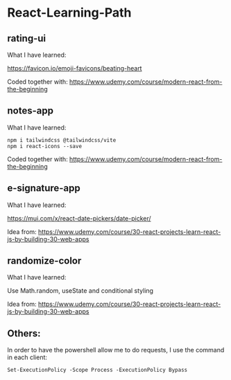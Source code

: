 # React-Learning-Path

## rating-ui

What I have learned:

https://favicon.io/emoji-favicons/beating-heart

Coded together with: https://www.udemy.com/course/modern-react-from-the-beginning

## notes-app

What I have learned:

```
npm i tailwindcss @tailwindcss/vite
npm i react-icons --save
```

Coded together with: https://www.udemy.com/course/modern-react-from-the-beginning

## e-signature-app

What I have learned:

https://mui.com/x/react-date-pickers/date-picker/

Idea from: https://www.udemy.com/course/30-react-projects-learn-react-js-by-building-30-web-apps

## randomize-color

What I have learned:

Use Math.random, useState and conditional styling

Idea from: https://www.udemy.com/course/30-react-projects-learn-react-js-by-building-30-web-apps

## Others:

In order to have the powershell allow me to do requests, I use the command in each client:

```
Set-ExecutionPolicy -Scope Process -ExecutionPolicy Bypass
```
